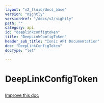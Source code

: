 ```yaml
---
layout: "v2_fluid/docs_base"
version: "nightly"
versionHref: "/docs/v2/nightly"
path: ""
category: api
id: "deeplinkconfigtoken"
title: "DeepLinkConfigToken"
header_sub_title: "Ionic API Documentation"
doc: "DeepLinkConfigToken"
docType: "let"

---
```










<h1 class="api-title">
<a class="anchor" name="deep-link-config-token" href="#deep-link-config-token"></a>

DeepLinkConfigToken





</h1>

<a class="improve-v2-docs" href="http://github.com/driftyco/ionic/edit/master//src/navigation/url-serializer.ts#L308">
Improve this doc
</a>










<!-- @usage tag -->


<!-- @property tags -->



<!-- instance methods on the class -->




<!-- related link --><!-- end content block -->


<!-- end body block -->

